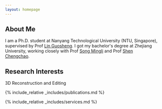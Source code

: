 ```yaml
---
layout: homepage
---
```


## About Me

I am a Ph.D. student at Nanyang Technological University (NTU, Singapore), supervised by Prof [Lin Guosheng](https://guosheng.github.io/). 
I got my bachelor's degree at Zhejiang University, working closely with Prof [Song Mingli](https://scholar.google.com/citations?user=7oLbhAwAAAAJ) and Prof [Shen Chengchao](https://chengchaoshen.github.io/).

## Research Interests

[//]: # (- **Computer Vision:** image recognition, image generation, video captioning)

[//]: # (- **Machine Learning:** meta-learning, incremental learning, transfer learning)
3D Reconstruction and Editing

[//]: # (## News)

[//]: # ()
[//]: # (- **[Feb. 2020]** Our paper about incremental learning is accepted to CVPR 2020.)

[//]: # (- **[Feb. 2020]** We will host the ACM Multimedia Asia 2020 conference in Singapore!)

[//]: # (- **[Sept. 2019]** Our paper about few-shot learning is accepted to NeurIPS 2019.)

[//]: # (- **[Mar. 2019]** Our paper about few-shot learning is accepted to CVPR 2019.)

{% include_relative _includes/publications.md %}

{% include_relative _includes/services.md %}
